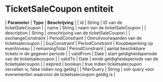 ---
---

# TicketSaleCoupon entiteit

| **Parameter** | **Type** | **Beschrijving** |
| id | String | ID van de ticketSaleCoupon |
| name | String | naam van de ticketSaleCoupon |
| description | String | omschrijving van de ticketSaleCoupon |
| exchangeConstraint | PeriodConstraint | Omruilvoorwaarden van de ticketsalecoupon |
| buyConstraint | PeriodConstraint | Koopbeperking op eventniveau |
| remainingTotal | PeriodConstraint | aantal beschikbare tickets in de gegeven periode |
| validFrom | Date | start geldigheidsperiode van de ticketsalecoupon |
| validTo | Date | einde geldigheidsperiode van de ticketsalecoupon |
| expired | boolean | true indien ticketsalecoupon vervallen is, false indien nog geldig |
| filterQuery | String | solr query voor evenementen waarvoor de ticketsalecoupon geldig is |